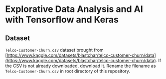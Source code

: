 # Explorative Data Analysis and AI with Tensorflow and Keras

## Dataset
`Telco-Customer-Churn.csv` dataset brought from [https://www.kaggle.com/datasets/blastchar/telco-customer-churn/data](https://www.kaggle.com/datasets/blastchar/telco-customer-churn/data). If the CSV is not already downloaded, download it. Rename the filename as `Telco-Customer-Churn.csv` in root directory of this repository.
